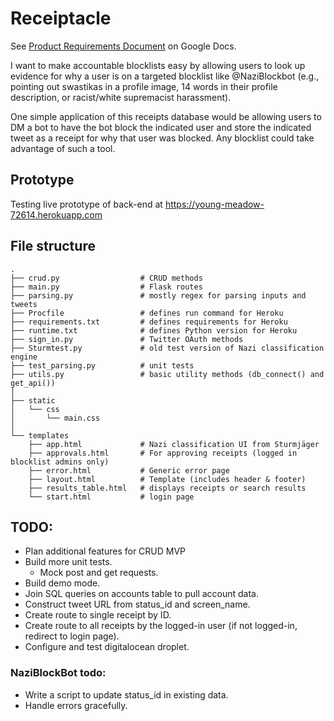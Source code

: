 # Receiptacle

See [Product Requirements Document](https://docs.google.com/document/d/1DEG3YQdK9DUapkh737I_Px3GQLEZ3EnjVVPX0hj2dA0/edit?usp=sharing) on Google Docs.

I want to make accountable blocklists easy by allowing users to look up evidence for why a user is on a targeted blocklist like @NaziBlockbot (e.g., pointing out swastikas in a profile image, 14 words in their profile description, or racist/white supremacist harassment).

One simple application of this receipts database would be allowing users to DM a bot to have the bot block the indicated user and store the indicated tweet as a receipt for why that user was blocked. Any blocklist could take advantage of such a tool.

## Prototype
Testing live prototype of back-end at https://young-meadow-72614.herokuapp.com

## File structure

    .
    ├── crud.py                  # CRUD methods
    ├── main.py                  # Flask routes
    ├── parsing.py               # mostly regex for parsing inputs and tweets
    ├── Procfile                 # defines run command for Heroku
    ├── requirements.txt         # defines requirements for Heroku
    ├── runtime.txt              # defines Python version for Heroku
    ├── sign_in.py               # Twitter OAuth methods
    ├── Sturmtest.py             # old test version of Nazi classification engine
    ├── test_parsing.py          # unit tests
    ├── utils.py                 # basic utility methods (db_connect() and get_api())
    │
    ├── static
    │   └── css
    │       └── main.css
    │
    └── templates
        ├── app.html             # Nazi classification UI from Sturmjäger
        ├── approvals.html       # For approving receipts (logged in blocklist admins only)
        ├── error.html           # Generic error page
        ├── layout.html          # Template (includes header & footer)
        ├── results_table.html   # displays receipts or search results
        └── start.html           # login page

## TODO:
* Plan additional features for CRUD MVP
* Build more unit tests.
  * Mock post and get requests.
* Build demo mode.
* Join SQL queries on accounts table to pull account data.
* Construct tweet URL from status_id and screen_name.
* Create route to single receipt by ID.
* Create route to all receipts by the logged-in user (if not logged-in, redirect to login page).
* Configure and test digitalocean droplet.

### NaziBlockBot todo:
* Write a script to update status_id in existing data.
* Handle errors gracefully.